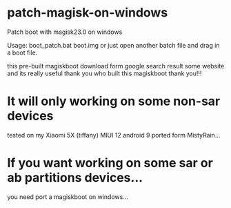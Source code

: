# patch-magisk-on-windows
Patch boot with magisk23.0 on windows

Usage:
boot_patch.bat boot.img
or just open another batch file and drag in a boot file.

this pre-built magiskboot download form google search result some website and its really useful
thank you who built this magiskboot
thank you!!!

# It will only working on some non-sar devices
  tested on my Xiaomi 5X (tiffany) MIUI 12 android 9 ported form MistyRain...

# If you want working on some sar or ab partitions devices...
  you need port a magiskboot on windows...

